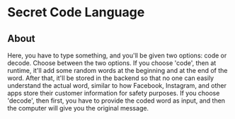 # Secret Code Language

## About

Here, you have to type something, and you'll be given two options: code or decode. Choose between the two options. 
If you choose 'code', then at runtime, it'll add some random words at the beginning and at the end of the word. After that, it'll be stored in the backend so that no one can easily understand the actual word, similar to how Facebook, Instagram, and other apps store their customer information for safety purposes. 
If you choose 'decode', then first, you have to provide the coded word as input, and then the computer will give you the original message.   